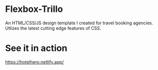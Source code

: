 # Flexbox-Trillo
An HTML/CSS/JS design template I created for travel booking agencies. Utlizes the latest cutting edge features of CSS.

<h1>
See it in action
</h1>

https://hotelhero.netlify.app/

